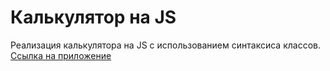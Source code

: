 # Калькулятор на JS
Реализация калькулятора на JS с использованием синтаксиса классов. [Ссылка на приложение](https://denisnyux.github.io/js-calculator/)
